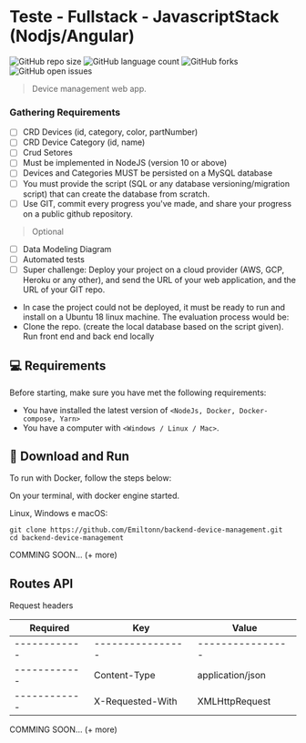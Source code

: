 # Teste - Fullstack - JavascriptStack (Nodjs/Angular)

![GitHub repo size](https://img.shields.io/github/repo-size/Emiltonn/backend-device-management?style=for-the-badge)
![GitHub language count](https://img.shields.io/github/languages/count/Emiltonn/backend-device-management?style=for-the-badge)
![GitHub forks](https://img.shields.io/github/forks/Emiltonn/backend-device-management?style=for-the-badge)
![GitHub open issues](https://img.shields.io/github/issues/Emiltonn/backend-device-management?style=for-the-badge)

> Device management web app.

### Gathering Requirements

- [ ] CRD Devices (id, category, color, partNumber)
- [ ] CRD Device Category (id, name)
- [ ] Crud Setores
- [ ] Must be implemented in NodeJS (version 10 or above)
- [ ] Devices and Categories MUST be persisted on a MySQL database
- [ ] You must provide the script (SQL or any database versioning/migration script) that can create the database from scratch.
- [ ] Use GIT, commit every progress you've made, and share your progress on a public github repository.

> Optional

- [ ] Data Modeling Diagram
- [ ] Automated tests
- [ ] Super challenge: Deploy your project on a cloud provider (AWS, GCP, Heroku or any other), and send the URL of your web application,
      and the URL of your GIT repo.

- In case the project could not be deployed, it must be ready to run and install on a Ubuntu 18 linux machine. The evaluation process would be:
- Clone the repo. (create the local database based on the script given). Run front
  end and back end locally

## 💻 Requirements

Before starting, make sure you have met the following requirements:

- You have installed the latest version of `<NodeJs, Docker, Docker-compose, Yarn>`
- You have a computer with `<Windows / Linux / Mac>`.

## 🚀 Download and Run

To run with Docker, follow the steps below:

On your terminal, with docker engine started.

Linux, Windows e macOS:

```
git clone https://github.com/Emiltonn/backend-device-management.git
cd backend-device-management
```

COMMING SOON... (+ more)

## Routes API

Request headers

| **Required** | **Key**          | **Value**        |
| ------------ | ---------------- | ---------------- |
| ------------ | ---------------- | ---------------- |
| ------------ | Content-Type     | application/json |
| ------------ | X-Requested-With | XMLHttpRequest   |

COMMING SOON... (+ more)
